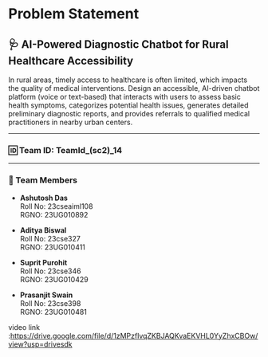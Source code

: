 # Problem Statement

## 🩺 AI-Powered Diagnostic Chatbot for Rural Healthcare Accessibility

In rural areas, timely access to healthcare is often limited, which impacts the quality of medical interventions. Design an accessible, AI-driven chatbot platform (voice or text-based) that interacts with users to assess basic health symptoms, categorizes potential health issues, generates detailed preliminary diagnostic reports, and provides referrals to qualified medical practitioners in nearby urban centers.

---

### 🆔 Team ID: **TeamId_(sc2)_14**

---

### 👥 Team Members

- **Ashutosh Das**  
  Roll No: 23cseaiml108  
  RGNO: 23UG010892

- **Aditya Biswal**  
  Roll No: 23cse327  
  RGNO: 23UG010411

- **Suprit Purohit**  
  Roll No: 23cse346  
  RGNO: 23UG010429

- **Prasanjit Swain**  
  Roll No: 23cse398  
  RGNO: 23UG010481

  
video link :https://drive.google.com/file/d/1zMPzflvqZKBJAQKvaEKVHL0YyZhxCBOw/view?usp=drivesdk
